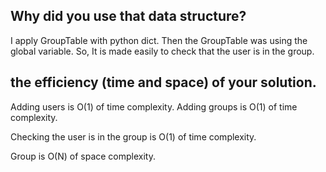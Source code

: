 ## Why did you use that data structure?

I apply GroupTable with python dict.
Then the GroupTable was using the global variable. 
So, It is made easily to check that the user is in the group.

## the efficiency (time and space) of your solution.

Adding users is O(1) of time complexity.
Adding groups is O(1) of time complexity.

Checking the user is in the group is O(1) of time complexity.

Group is O(N) of space complexity.